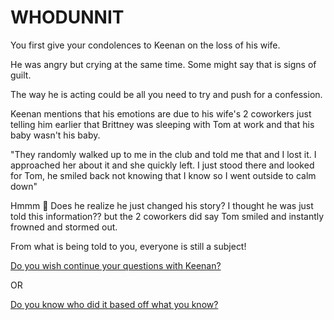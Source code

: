 # WHODUNNIT

You first give your condolences to Keenan on the loss of his wife.

He was angry but crying at the same time. Some might say that is signs of guilt.

The way he is acting could be all you need to try and push for a confession.

Keenan mentions that his emotions are due to his wife's 2 coworkers just telling him earlier that Brittney was sleeping with Tom at work and that his baby wasn't his baby. 

"They randomly walked up to me in the club and told me that and I lost it. I approached her about it and she quickly left. I just stood there and looked for Tom, he smiled back not knowing that I know so I went outside to calm down"

Hmmm 🤔 Does he realize he just changed his story? I thought he was just told this information?? but the 2 coworkers did say Tom smiled and instantly frowned and stormed out. 

From what is being told to you, everyone is still a subject! 

[Do you wish continue your questions with Keenan?](./scene4B.md)

OR 

[Do you know who did it based off what you know?](./scene4C.md)

